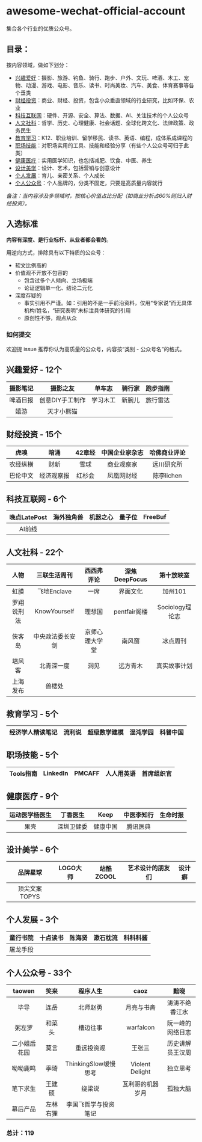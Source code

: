 # awesome-wechat-official-account

集合各个行业的优质公众号。

## 目录：

按内容领域，做如下划分：
- [兴趣爱好](#兴趣爱好)：摄影、旅游、钓鱼、骑行、跑步、户外、文玩、啤酒、木工、宠物、动漫、游戏、电影、音乐、读书、时尚美妆、汽车、美食、体育赛事等各个垂类
- [财经投资](#财经投资)：商业、财经、投资，包含小众垂直领域的行业研究，比如环保、农业
- [科技互联网](#科技互联网)：硬件、开源、安全、算法、数据、AI、关注技术的个人公众号
- [人文社科](#人文社科)：哲学、历史、心理健康、社会话题、全球化跨文化、法律政策、政务民生
- [教育学习](#教育学习)：K12、职业培训、留学移民、读书、英语、编程，成体系成课程的
- [职场技能](#职场技能)：对职场实用的工具、技能和经验分享（有些个人公众号可归于此类）
- [健康医疗](#健康医疗)：实用医学知识，也包括减肥、饮食、中医、养生
- [设计美学](#设计美学)：设计、艺术，包括营销与创意设计
- [个人发展](#个人发展)：育儿、亲密关系、个人成长
- [个人公众号](#个人公众号)：个人品牌的，分类不固定，只要是高质量内容就行

_备注：当内容涉及多领域时，按核心价值占比分配（如商业分析占60%则归入财经投资）。_

## 入选标准

**内容有深度、是行业标杆、从业者都会看的**。

用逆向方式，排除具有以下特质的公众号：

- 软文比例高的
- 价值观不开放不包容的
    - 包含过多个人倾向、立场极端
    - 论证逻辑单一化、结论二元化
- 深度存疑的
    - 事实引用不严谨。如：引用的不是一手前沿资料，仅用“专家说”而无具体机构/姓名，“研究表明”未标注具体研究的引用
    - 原创性不够，观点从众

### 如何提交
欢迎提 issue 推荐你认为高质量的公众号，内容按“类别 - 公众号名”的格式。

## 兴趣爱好 - 12个

| 摄影笔记 | 摄影之友 | 单车志 | 骑行家 | 跑步指南 |
| :------: | :------: | :------: | :------: | :------: |
| 啤酒日报 | 创意DIY手工制作 | 学习木工 | 新腕儿 | 旅行雷达 |
| 嬉游 | 天才小熊猫 |

## 财经投资 - 15个

| 虎嗅 | 暗涌 | 42章经 | 中国企业家杂志 | 哈佛商业评论
| :------: | :------: | :------: | :------: | :------: |
| 农经纵横 | 财新 | 雪球 | 商业观察家 | 远川研究所
| 巴伦中文 | 经济观察报 | 红杉会 | 凤凰网财经 | 陈李lichen


## 科技互联网 - 6个

| 晚点LatePost | 海外独角兽 | 机器之心 | 量子位 | FreeBuf |
| :------: | :------: | :------: | :------: | :------: |
| AI前线 | 


## 人文社科 - 22个

| 人物 | 三联生活周刊 | 西西弗评论 | 深焦DeepFocus | 第十放映室 |
| :------: | :------: | :------: | :------: | :------: |
| 虹膜 | 飞地Enclave | 一席 | 界面文化 | 加州101 |
| 罗翔说刑法 | KnowYourself | 理想国 | pentfair阁楼 | Sociology理论志 |
| 侠客岛 | 中央政法委长安剑 | 京师心理大学堂 | 南风窗 | 冰点周刊 |
| 培风客 | 北青深一度 | 洞见 | 远方青木 | 真实故事计划
上海发布 | 兽楼处 |

## 教育学习 - 5个

| 经济学人精读笔记 | 流利说 | 超级数学建模 | 混沌学园 | 科普中国 |
| :------: | :------: | :------: | :------: | :------: | 

## 职场技能 - 5个

| Tools指南 | LinkedIn | PMCAFF | 人人用英语 | 首席组织官
| :------: | :------: | :------: | :------: |:------: |

## 健康医疗 - 9个

| 运动医学杨医生 | 丁香医生 | Keep | 中医李知行 | 生命时报
| :------: | :------: | :------: | :------: | :------: |
| 果壳 | 深圳卫健委 | 健康中国 | 腾讯医典 | 

## 设计美学 - 6个

| 品牌星球 | LOGO大师 | 站酷ZCOOL | 艺术设计的朋友们 | 设计癖
| :------: | :------: | :------: | :------: | :------: |
| 顶尖文案TOPYS |  

## 个人发展 - 3个

| 童行书院 | 十点读书 | 陈海贤 | 漱石枕流 | 科科科酱 | 
| :------: | :------: | :------: | :------: | :------: |
| 屠龙手段 |


## 个人公众号 - 33个

| taowen | 笑来 | 程序人生 | caoz |  黯晓
| :------: | :------: | :------: | :------: | :------: |
| 毕导 | 连岳 | 北师赵勇 | 月亮与书斋 | 涛涛不绝香江水
| 粥左罗 | 和菜头 | 槽边往事 | warfalcon | 阮一峰的网络日志
| 二小姐后花园 | 莫言 | 重远投资观 | 王张三 | 历史讲解员王汉周
| 呦呦鹿鸣 | 季琦 | ThinkingSlow缓慢思考 | Violent Delight | 独立思考
| 笔下求生 | 王建硕 | 绕梁说 | 瓦利哥的机器岁月 | 孤独大脑 | 
| 幕后产品 | 左林右狸 | 李国飞哲学与投资笔记

### 总计：119